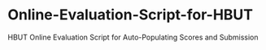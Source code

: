 # Online-Evaluation-Script-for-HBUT
HBUT Online Evaluation Script for Auto-Populating Scores and Submission
